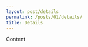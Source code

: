```yaml
---
layout: post/details
permalink: /posts/01/details/
title: Details
---
```

<script type="text/javascript" src="/website/services/verifyRequest.min.js"></script>
<body onload="checkData(1, '/website/app/pages/content/posts/01/auth.html')">
  Content
</body>
